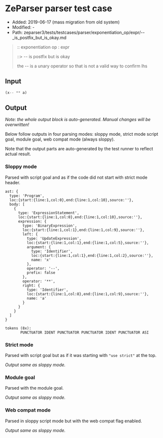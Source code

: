 # ZeParser parser test case

- Added: 2019-06-17 (mass migration from old system)
- Modified: -
- Path: zeparser3/tests/testcases/parser/exponentiation_op/expr/--_is_postfix_but_is_okay.md

> :: exponentiation op : expr
>
> ::> -- is postfix but is okay
>
> the -- is a unary operator so that is not a valid way to confirm lhs

## Input

`````js
(x-- ** a)
`````

## Output

_Note: the whole output block is auto-generated. Manual changes will be overwritten!_

Below follow outputs in four parsing modes: sloppy mode, strict mode script goal, module goal, web compat mode (always sloppy).

Note that the output parts are auto-generated by the test runner to reflect actual result.

### Sloppy mode

Parsed with script goal and as if the code did not start with strict mode header.

`````
ast: {
  type: 'Program',
  loc:{start:{line:1,col:0},end:{line:1,col:10},source:''},
  body: [
    {
      type: 'ExpressionStatement',
      loc:{start:{line:1,col:0},end:{line:1,col:10},source:''},
      expression: {
        type: 'BinaryExpression',
        loc:{start:{line:1,col:1},end:{line:1,col:9},source:''},
        left: {
          type: 'UpdateExpression',
          loc:{start:{line:1,col:1},end:{line:1,col:5},source:''},
          argument: {
            type: 'Identifier',
            loc:{start:{line:1,col:1},end:{line:1,col:2},source:''},
            name: 'x'
          },
          operator: '--',
          prefix: false
        },
        operator: '**',
        right: {
          type: 'Identifier',
          loc:{start:{line:1,col:8},end:{line:1,col:9},source:''},
          name: 'a'
        }
      }
    }
  ]
}

tokens (8x):
       PUNCTUATOR IDENT PUNCTUATOR PUNCTUATOR IDENT PUNCTUATOR ASI
`````

### Strict mode

Parsed with script goal but as if it was starting with `"use strict"` at the top.

_Output same as sloppy mode._

### Module goal

Parsed with the module goal.

_Output same as sloppy mode._

### Web compat mode

Parsed in sloppy script mode but with the web compat flag enabled.

_Output same as sloppy mode._
